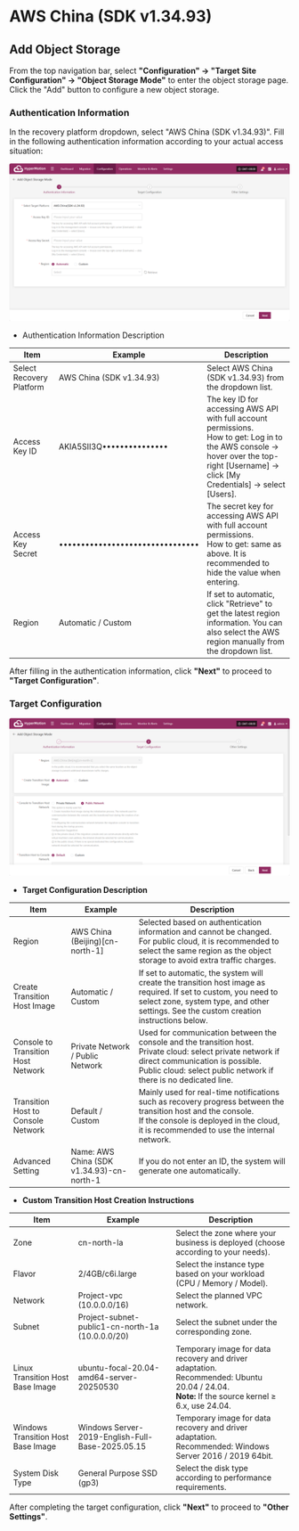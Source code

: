 # **AWS China (SDK v1.34.93)**

## **Add Object Storage**

From the top navigation bar, select **"Configuration" → "Target Site Configuration" → "Object Storage Mode"** to enter the object storage page. Click the "Add" button to configure a new object storage.

### **Authentication Information**

In the recovery platform dropdown, select "AWS China (SDK v1.34.93)". Fill in the following authentication information according to your actual access situation:

![](./images/awschina_sdkv1_34_93-addto-1.png)

* Authentication Information Description

| **Item**                | **Example**                           | **Description**                                                                                                                                                                               |
|-------------------------|---------------------------------------|-----------------------------------------------------------------------------------------------------------------------------------------------------------------------------------------------|
| Select Recovery Platform| AWS China (SDK v1.34.93)              | Select AWS China (SDK v1.34.93) from the dropdown list.                                                                                                |
| Access Key ID           | AKIA5SII3Q•••••••••••••••             | The key ID for accessing AWS API with full account permissions.<br>How to get: Log in to the AWS console → hover over the top-right [Username] → click [My Credentials] → select [Users].      |
| Access Key Secret       | ••••••••••••••••••••••••••••••••      | The secret key for accessing AWS API with full account permissions.<br>How to get: same as above. It is recommended to hide the value when entering.                                          |
| Region                  | Automatic / Custom                     | If set to automatic, click "Retrieve" to get the latest region information. You can also select the AWS region manually from the dropdown list.                                               |

After filling in the authentication information, click **"Next"** to proceed to **"Target Configuration"**.

### **Target Configuration**

![](./images/awschina_sdkv1_34_93-addto-2.png)

* **Target Configuration Description**

| **Item**                        | **Example**                             | **Description**                                                                                                                                                                                                                                                           |
|----------------------------------|-----------------------------------------|---------------------------------------------------------------------------------------------------------------------------------------------------------------------------------------------------------------------------------------------------------------------------|
| Region                           | AWS China (Beijing)[cn-north-1]         | Selected based on authentication information and cannot be changed.<br>For public cloud, it is recommended to select the same region as the object storage to avoid extra traffic charges.                                          |
| Create Transition Host Image     | Automatic / Custom                      | If set to automatic, the system will create the transition host image as required. If set to custom, you need to select zone, system type, and other settings. See the custom creation instructions below.                         |
| Console to Transition Host Network | Private Network / Public Network       | Used for communication between the console and the transition host.<br>Private cloud: select private network if direct communication is possible.<br>Public cloud: select public network if there is no dedicated line.             |
| Transition Host to Console Network | Default / Custom                       | Mainly used for real-time notifications such as recovery progress between the transition host and the console.<br>If the console is deployed in the cloud, it is recommended to use the internal network.                         |
| Advanced Setting                 | Name: AWS China (SDK v1.34.93)-cn-north-1 | If you do not enter an ID, the system will generate one automatically.                                                                                                                      |

* **Custom Transition Host Creation Instructions**

| **Item**                        | **Example**                                          | **Description**                                                                                          |
|----------------------------------|-----------------------------------------------------|----------------------------------------------------------------------------------------------------------|
| Zone                             | cn-north-la                                         | Select the zone where your business is deployed (choose according to your needs).                        |
| Flavor                           | 2/4GB/c6i.large                                     | Select the instance type based on your workload (CPU / Memory / Model).                                  |
| Network                          | Project-vpc (10.0.0.0/16)                           | Select the planned VPC network.                                                                          |
| Subnet                           | Project-subnet-public1-cn-north-1a (10.0.0.0/20)    | Select the subnet under the corresponding zone.                                                          |
| Linux Transition Host Base Image  | ubuntu-focal-20.04-amd64-server-20250530            | Temporary image for data recovery and driver adaptation.<br>Recommended: Ubuntu 20.04 / 24.04.<br>**Note:** If the source kernel ≥ 6.x, use 24.04. |
| Windows Transition Host Base Image| Windows Server-2019-English-Full-Base-2025.05.15    | Temporary image for data recovery and driver adaptation.<br>Recommended: Windows Server 2016 / 2019 64bit.|
| System Disk Type                  | General Purpose SSD (gp3)                           | Select the disk type according to performance requirements.                                               |

After completing the target configuration, click **"Next"** to proceed to **"Other Settings"**.

<!-- @include: ./huawei.md#snippet -->